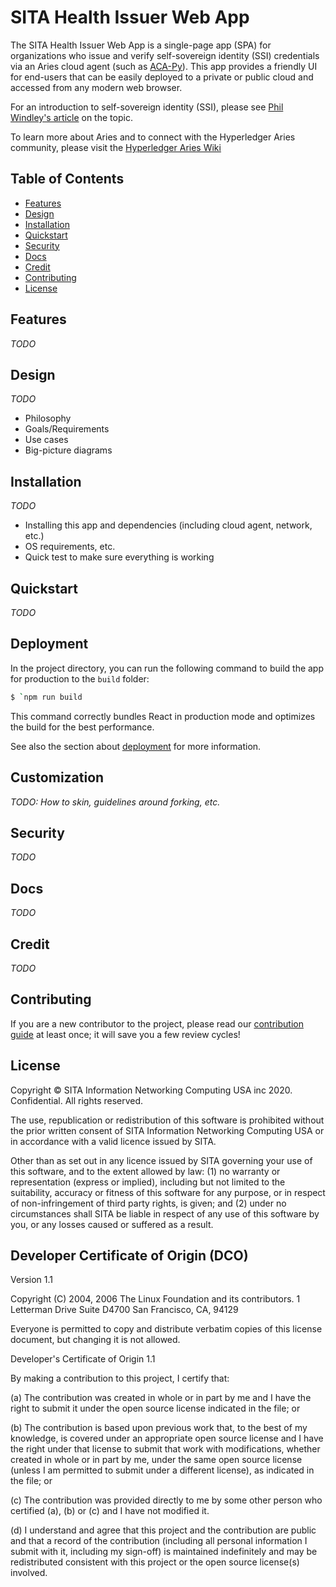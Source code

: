 # SITA Health Issuer Web App

The SITA Health Issuer Web App is a single-page app (SPA) for organizations who issue and verify self-sovereign identity (SSI) credentials via an Aries cloud agent (such as [ACA-Py](https://github.com/hyperledger/aries-cloudagent-python)). This app provides a friendly UI for end-users that can be easily deployed to a private or public cloud and accessed from any modern web browser.

For an introduction to self-sovereign identity (SSI), please see [Phil Windley's article](https://www.windley.com/archives/2018/09/multi-source_and_self-sovereign_identity.shtml) on the topic.

To learn more about Aries and to connect with the Hyperledger Aries community, please visit the [Hyperledger Aries Wiki](https://wiki.hyperledger.org/display/ARIES/Hyperledger+Aries)

## Table of Contents

- [Features](#background)
- [Design](#install)
- [Installation](#install)
- [Quickstart](#usage)
- [Security](#security)
- [Docs](#api)
- [Credit](#credit)
- [Contributing](#contributing)
- [License](#license)

## Features

_TODO_

## Design

_TODO_

- Philosophy
- Goals/Requirements
- Use cases
- Big-picture diagrams

## Installation

_TODO_

- Installing this app and dependencies (including cloud agent, network, etc.)
- OS requirements, etc.
- Quick test to make sure everything is working

## Quickstart

_TODO_

## Deployment

In the project directory, you can run the following command to build the app for production to the `build` folder:

```bash
$ `npm run build
```

This command correctly bundles React in production mode and optimizes the build for the best performance.

See also the section about [deployment](https://facebook.github.io/create-react-app/docs/deployment) for more information.

## Customization

_TODO: How to skin, guidelines around forking, etc._

## Security

_TODO_

## Docs

_TODO_

## Credit

_TODO_

## Contributing

If you are a new contributor to the project, please read our [contribution guide](./CONTRIBUTING.md) at least once; it will save you a few review cycles!

## License

Copyright © SITA Information Networking Computing USA inc 2020. Confidential. All rights reserved.

The use, republication or redistribution of this software is prohibited without the prior written consent of SITA Information Networking Computing USA or in accordance with a valid licence issued by SITA.

Other than as set out in any licence issued by SITA governing your use of this software, and to the extent allowed by law: (1) no warranty or representation (express or implied), including but not limited to the suitability, accuracy or fitness of this software for any purpose, or in respect of non-infringement of third party rights, is given; and (2) under no circumstances shall SITA be liable in respect of any use of this software by you, or any losses caused or suffered as a result.

## Developer Certificate of Origin (DCO)

Version 1.1

Copyright (C) 2004, 2006 The Linux Foundation and its contributors.
1 Letterman Drive
Suite D4700
San Francisco, CA, 94129

Everyone is permitted to copy and distribute verbatim copies of this
license document, but changing it is not allowed.

Developer's Certificate of Origin 1.1

By making a contribution to this project, I certify that:

(a) The contribution was created in whole or in part by me and I
have the right to submit it under the open source license
indicated in the file; or

(b) The contribution is based upon previous work that, to the best
of my knowledge, is covered under an appropriate open source
license and I have the right under that license to submit that
work with modifications, whether created in whole or in part
by me, under the same open source license (unless I am
permitted to submit under a different license), as indicated
in the file; or

(c) The contribution was provided directly to me by some other
person who certified (a), (b) or (c) and I have not modified
it.

(d) I understand and agree that this project and the contribution
are public and that a record of the contribution (including all
personal information I submit with it, including my sign-off) is
maintained indefinitely and may be redistributed consistent with
this project or the open source license(s) involved.
